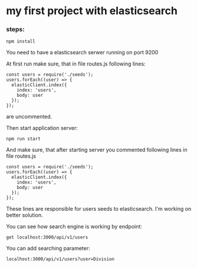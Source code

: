 # my first project with elasticsearch

### steps:
```
npm install
```

You need to have a elasticsearch serwer running on port 9200

At first run make sure, that in file routes.js following lines:
```
const users = require('./seeds');
users.forEach((user) => {
  elasticClient.index({
    index: 'users',
    body: user
  });
});
```
are uncommented.

Then start application server:
```
npm run start
```

And make sure, that after starting server you commented following lines in file routes.js
```
const users = require('./seeds');
users.forEach((user) => {
  elasticClient.index({
    index: 'users',
    body: user
  });
});
```

These lines are responsible for users seeds to elasticsearch. I'm working on better solution.

You can see how search engine is working by endpoint:
```
get localhost:3000/api/v1/users
```

You can add searching parameter:
```
localhost:3000/api/v1/users?user=Division
```
